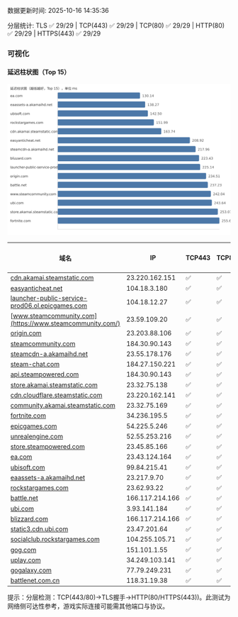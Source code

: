 数据更新时间: 2025-10-16 14:35:36

分层统计: TLS ✅ 29/29 | TCP(443) ✅ 29/29 | TCP(80) ✅ 29/29 | HTTP(80) ✅ 29/29 | HTTPS(443) ✅ 29/29

### 可视化

#### 延迟柱状图（Top 15）

![Latency Chart](latency_chart.svg)

| 域名 | IP | TCP443 | TCP80 | TLS 握手 | HTTP(80) | 状态码 | HTTPS(443) | 状态码(HTTPS) | 延迟(ms) |
|---|---|---|---|---|---|---|---|---|---|
| [cdn.akamai.steamstatic.com](https://cdn.akamai.steamstatic.com/) | 23.220.162.151 | ✅ | ✅ | ✅ | ✅ | 200 | ✅ | 200 | 163.74 |
| [easyanticheat.net](https://easyanticheat.net/) | 104.18.3.180 | ✅ | ✅ | ✅ | ✅ | 301 | ✅ | 301 | 208.92 |
| [launcher-public-service-prod06.ol.epicgames.com](https://launcher-public-service-prod06.ol.epicgames.com/) | 104.18.12.27 | ✅ | ✅ | ✅ | ✅ | 404 | ✅ | 404 | 225.14 |
| [www.steamcommunity.com](https://www.steamcommunity.com/) | 23.59.109.20 | ✅ | ✅ | ✅ | ✅ | 302 | ✅ | 302 | 242.04 |
| [origin.com](https://origin.com/) | 23.203.88.106 | ✅ | ✅ | ✅ | ✅ | 301 | ✅ | 301 | 234.51 |
| [steamcommunity.com](https://steamcommunity.com/) | 184.30.90.143 | ✅ | ✅ | ✅ | ✅ | 302 | ✅ | 200 | 283.12 |
| [steamcdn-a.akamaihd.net](https://steamcdn-a.akamaihd.net/) | 23.55.178.176 | ✅ | ✅ | ✅ | ✅ | 200 | ✅ | 200 | 217.96 |
| [steam-chat.com](https://steam-chat.com/) | 184.27.150.221 | ✅ | ✅ | ✅ | ✅ | 302 | ✅ | 404 | 256.47 |
| [api.steampowered.com](https://api.steampowered.com/) | 184.30.90.143 | ✅ | ✅ | ✅ | ✅ | 404 | ✅ | 404 | 263.34 |
| [store.akamai.steamstatic.com](https://store.akamai.steamstatic.com/) | 23.32.75.138 | ✅ | ✅ | ✅ | ✅ | 403 | ✅ | 403 | 253.07 |
| [cdn.cloudflare.steamstatic.com](https://cdn.cloudflare.steamstatic.com/) | 23.220.162.141 | ✅ | ✅ | ✅ | ✅ | 200 | ✅ | 301 | 331.17 |
| [community.akamai.steamstatic.com](https://community.akamai.steamstatic.com/) | 23.32.75.169 | ✅ | ✅ | ✅ | ✅ | 403 | ✅ | 403 | 275.13 |
| [fortnite.com](https://fortnite.com/) | 34.236.195.5 | ✅ | ✅ | ✅ | ✅ | 301 | ✅ | 301 | 255.6 |
| [epicgames.com](https://epicgames.com/) | 54.225.5.246 | ✅ | ✅ | ✅ | ✅ | 301 | ✅ | 302 | 298.99 |
| [unrealengine.com](https://unrealengine.com/) | 52.55.253.216 | ✅ | ✅ | ✅ | ✅ | 301 | ✅ | 301 | 302.86 |
| [store.steampowered.com](https://store.steampowered.com/) | 23.45.85.166 | ✅ | ✅ | ✅ | ✅ | 302 | ✅ | 200 | 411.82 |
| [ea.com](https://ea.com/) | 23.43.124.164 | ✅ | ✅ | ✅ | ✅ | 301 | ✅ | 301 | 130.14 |
| [ubisoft.com](https://ubisoft.com/) | 99.84.215.41 | ✅ | ✅ | ✅ | ✅ | 301 | ✅ | 301 | 142.5 |
| [eaassets-a.akamaihd.net](https://eaassets-a.akamaihd.net/) | 23.217.9.70 | ✅ | ✅ | ✅ | ✅ | 404 | ✅ | 404 | 138.27 |
| [rockstargames.com](https://rockstargames.com/) | 23.62.93.22 | ✅ | ✅ | ✅ | ✅ | 301 | ✅ | 301 | 151.99 |
| [battle.net](https://battle.net/) | 166.117.214.166 | ✅ | ✅ | ✅ | ✅ | 301 | ✅ | 301 | 237.23 |
| [ubi.com](https://ubi.com/) | 3.93.141.184 | ✅ | ✅ | ✅ | ✅ | 301 | ✅ | 301 | 243.64 |
| [blizzard.com](https://blizzard.com/) | 166.117.214.166 | ✅ | ✅ | ✅ | ✅ | 302 | ✅ | 302 | 223.43 |
| [static3.cdn.ubi.com](https://static3.cdn.ubi.com/) | 23.47.201.64 | ✅ | ✅ | ✅ | ✅ | 401 | ✅ | 401 | 346.46 |
| [socialclub.rockstargames.com](https://socialclub.rockstargames.com/) | 104.255.105.71 | ✅ | ✅ | ✅ | ✅ | 301 | ✅ | 307 | 263.29 |
| [gog.com](https://gog.com/) | 151.101.1.55 | ✅ | ✅ | ✅ | ✅ | 301 | ✅ | 301 | 666.53 |
| [uplay.com](https://uplay.com/) | 34.249.103.141 | ✅ | ✅ | ✅ | ✅ | 301 | ✅ | 301 | 461.71 |
| [gogalaxy.com](https://gogalaxy.com/) | 77.79.249.231 | ✅ | ✅ | ✅ | ✅ | 301 | ✅ | 301 | 578.64 |
| [battlenet.com.cn](https://battlenet.com.cn/) | 118.31.19.38 | ✅ | ✅ | ✅ | ✅ | 308 | ✅ | 302 | 926.37 |

提示：分层检测：TCP(443/80)→TLS握手→HTTP(80/HTTPS(443))。此测试为网络侧可达性参考，游戏实际连接可能需其他端口与协议。